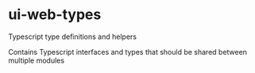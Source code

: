 # ui-web-types

Typescript type definitions and helpers

Contains Typescript interfaces and types that should be shared between multiple modules
